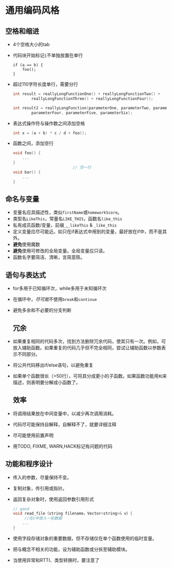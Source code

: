 # 通用编码风格

## 空格和缩进

- 4个空格大小的tab

- 代码块开始标记`{`不单独放置在单行

  ```
  if (a == b) {
      foo();
  }
  ```

- 超过110字符长度单行，需要分行

  ```c
  int result = reallyLongFunctionOne() + reallyLongFunctionTwo() + 
          reallyLongFunctionThree() + reallyLongFunctionFour();
  
  int result2 = reallyLongFunction(parameterOne, parameterTwo, parameterThree,
          parameterFour, parameterFive, parameterSix);
  ```

- 表达式操作符与操作数之间添加空格

  ```c
  int x = (a + b) * c / d + foo();
  ```

- 函数之间，添加空行

  ```c
  void foo() {
      ...
  }
                            // 空一行
  void bar() {
      ...
  }
  ```

## 命名与变量

* 变量名应具描述性，类似`firstName`或`homeworkScore`。
* 类型名`LikeThis`，常量名`LIKE_THIS`，函数名`like_this`
* 私有成员函数/变量，前缀`_`,`_likeThis` & `_like_this`
* 定义变量应尽可能近。如只在if表达式中用到的变量，最好放在if中，而不是其外。
* **避免**使用魔数
* **避免**使用可修改的全局变量。全局变量应只读。
* 函数名字要简洁、清晰，言简意赅。

## 语句与表达式

- for多用于已知循环次，while多用于未知循环次

- 在循环中，*尽可能*不使用`break`和`continue`

- 避免多余和不必要的分支判断

  

  ## 冗余

- 如果重复相同的代码多次，找到方法删除冗余代码，使其只有一次。例如，可放入辅助函数。如果重复的代码几乎但不完全相同，尝试让辅助函数以参数表示不同部分。

- 将公共代码移出if/else语句，以避免重复

- 如果单个函数很长（>50行），可将其分成更小的子函数。如果函数功能用`和`来描述，则表明要分解成小函数了。

  

  ## 效率

- 将调用结果放在中间变量中，以减少再次调用消耗。

- 代码尽可能保持自解释，自解释不了，就要详细注释

- 尽可能使用前置声明

- 用TODO, FIXME, WARN,HACK标记有问题的代码

## 功能和程序设计

- 传入的参数，尽量保持不变。

- 复制对象，传引用或指针。

- 返回复杂对象时，使用返回参数引用形式

  ```c++
  // good 
  void read_file（string filename，Vector<string>& v）{
       //在v中放入一些数据
      ...
  }
  ```

- 使用字段存储对象的重要数据，但不存储仅在单个函数使用的临时变量。

- 把与概念不相关的功能，设为辅助函数或分拆至辅助模块。

- 当使用异常和RTTI、类型转换时，要注意了

  

